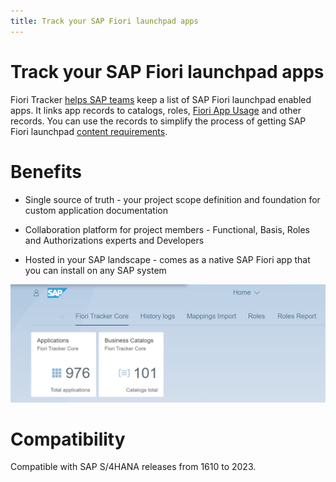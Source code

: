 ```yaml
---
title: Track your SAP Fiori launchpad apps
---
```


# Track your SAP Fiori launchpad apps

Fiori Tracker [helps SAP teams](satisfied-intrests-and-roles.md) keep a list of SAP Fiori launchpad enabled apps. It links app records to catalogs, roles, [Fiori App Usage](fa/FPS01/main/) and other records. You can use the records to simplify the process of getting SAP Fiori launchpad [content requirements](usecases/SPS03/requirements-gathering.md). 

# Benefits

- Single source of truth - your project scope definition and foundation for custom application documentation

- Collaboration platform for project members - Functional, Basis, Roles and Authorizations experts and Developers

- Hosted in your SAP landscape - comes as a native SAP Fiori app that you can install on any SAP system 

[![](res/tiles.png)](res/tiles.png)

# Compatibility
Compatible with SAP S/4HANA releases from 1610 to 2023.